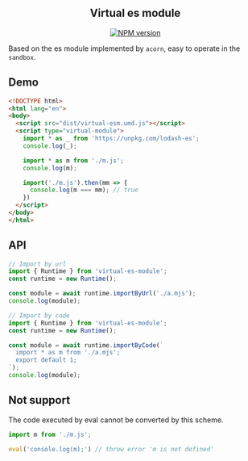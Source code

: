 <div align="center">
<h2>Virtual es module</h2>

[![NPM version](https://img.shields.io/npm/v/virtual-es-module.svg?style=flat-square)](https://www.npmjs.com/package/virtual-es-module)

</div>

Based on the es module implemented by `acorn`, easy to operate in the `sandbox`.


## Demo

```html
<!DOCTYPE html>
<html lang="en">
<body>
  <script src="dist/virtual-esm.umd.js"></script>
  <script type="virtual-module">
    import * as _ from 'https://unpkg.com/lodash-es';
    console.log(_);

    import * as m from './m.js';
    console.log(m);

    import('./m.js').then(mm => {
      console.log(m === mm); // true
    })
  </script>
</body>
</html>
```


## API

```js
// Import by url
import { Runtime } from 'virtual-es-module';
const runtime = new Runtime();

const module = await runtime.importByUrl('./a.mjs');
console.log(module);

```

```js
// Import by code
import { Runtime } from 'virtual-es-module';
const runtime = new Runtime();

const module = await runtime.importByCode(`
  import * as m from './a.mjs';
  export default 1;
`);
console.log(module);
```

## Not support

The code executed by eval cannot be converted by this scheme.

```js
import m from './m.js';

eval('console.log(m);') // throw error 'm is not defined'
```
